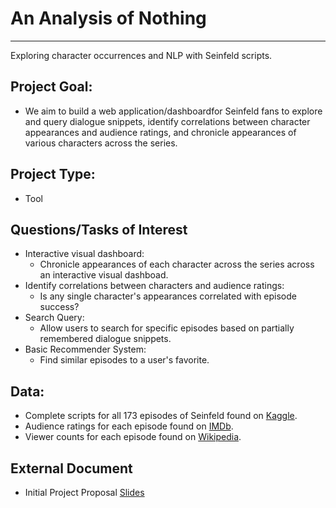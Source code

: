 # An Analysis of Nothing
---
Exploring character occurrences and NLP with Seinfeld scripts.

## Project Goal:
<!-- * We aim to build a web application/dashboard that allows users to explore the occurence -->
* We aim to build a web application/dashboardfor Seinfeld fans to explore and query dialogue snippets, identify correlations between character appearances and audience ratings, and chronicle appearances of various characters across the series.

## Project Type:
* Tool

##  Questions/Tasks of Interest
* Interactive visual dashboard:
  * Chronicle appearances of each character across the series across an interactive visual dashboad.
* Identify correlations between characters and audience ratings:
  * Is any single character's appearances correlated with episode success?
* Search Query:
  * Allow users to search for specific episodes based on partially remembered dialogue snippets.
* Basic Recommender System:
  * Find similar episodes to a user's favorite.

## Data:
* Complete scripts for all 173 episodes of Seinfeld found on [Kaggle](https://www.kaggle.com/thec03u5/seinfeld-chronicles).
* Audience ratings for each episode found on [IMDb](https://www.imdb.com/interfaces/).
* Viewer counts for each episode found on [Wikipedia](https://en.wikipedia.org/wiki/List_of_Seinfeld_episodes#Ratings).

## External Document
* Initial Project Proposal [Slides](https://docs.google.com/presentation/d/1ViZZfh5T3gIGI5kin0urGnib_xmLrJZ2ylxM5gbqo0Q/edit#slide=id.g205e76e3f22_0_57)
